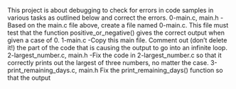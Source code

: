 This project is about debugging to check for errors in code samples in various tasks as outlined below and correct the errors.
0-main.c, main.h
-Based on the main.c file above, create a file named 0-main.c. This file must test that the function positive_or_negative() gives the correct output when given a case of 0.
1-main.c
-Copy this main file. Comment out (don’t delete it!) the part of the code that is causing the output to go into an infinite loop.
2-largest_number.c, main.h
-Fix the code in 2-largest_number.c so that it correctly prints out the largest of three numbers, no matter the case.
3-print_remaining_days.c, main.h
Fix the print_remaining_days() function so that the output

